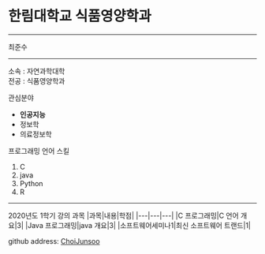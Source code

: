 # 한림대학교 식품영양학과
---

최준수

---

소속 : 자연과학대학  
전공 : 식품영양학과

관심분야
* **인공지능**
* 정보학
* 의료정보학

프로그래밍 언어 스킬
1. C
2. java
3. Python
4. R

---

2020년도 1학기 강의 과목
|과목|내용|학점|
|---|---|---|
|C 프로그래밍|C 언어 개요|3|
|Java 프로그래밍|java 개요|3|
|소프트웨어세미나1|최신 소프트웨어 트랜드|1|

github address: [ChoiJunsoo][github]

[github]:http://github.com/ChoiJunsoo
